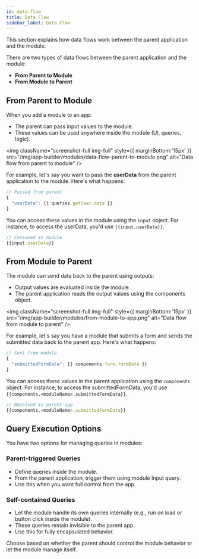 ```yaml
---
id: data-flow
title: Data Flow
sidebar_label: Data Flow
---
```


This section explains how data flows work between the parent application and the module.

There are two types of data flows between the parent application and the module:
- **From Parent to Module**
- **From Module to Parent**

## From Parent to Module

When you add a module to an app:
- The parent can pass input values to the module.
- These values can be used anywhere inside the module (UI, queries, logic).

<img className="screenshot-full img-full" style={{ marginBottom:'15px' }} src="/img/app-builder/modules/data-flow-parent-to-module.png" alt="Data flow from parent to module" />

For example, let's say you want to pass the **userData** from the parent application to the module. Here's what happens:

```js
// Passed from parent
{
  "userData": {{ queries.getUser.data }}
}
```
You can access these values in the module using the `input` object. For instance, to access the userData, you'd use `{{input.userData}}`.

```js
// Consumed in module
{{input.userData}}
```

## From Module to Parent

The module can send data back to the parent using outputs:
- Output values are evaluated inside the module.
- The parent application reads the output values using the components object.

<img className="screenshot-full img-full" style={{ marginBottom:'15px' }} src="/img/app-builder/modules/from-module-to-app.png" alt="Data flow from module to parent" />

For example, let's say you have a module that submits a form and sends the submitted data back to the parent app. Here's what happens:

```js
// Sent from module
{
  "submittedFormData": {{ components.form.formData }}
}
```

You can access these values in the parent application using the `components` object. For instance, to access the submittedFormData, you'd use `{{components.<moduleName>.submittedFormData}}`.

```js
// Received in parent app
{{components.<moduleName>.submittedFormData}}
```

## Query Execution Options

You have two options for managing queries in modules:

### Parent-triggered Queries
- Define queries inside the module.
- From the parent application, trigger them using module Input query.
- Use this when you want full control from the app.

<!-- For example, if you're building a form module where the parent wants to trigger submission, define the query inside the module and use the module input query option. -->

### Self-contained Queries
- Let the module handle its own queries internally (e.g., run on load or button click inside the module).
- These queries remain invisible to the parent app.
- Use this for fully encapsulated behavior.

<!-- For example, if you're building a chart module that fetches data automatically upon loading, define the query inside the module and make it self-executing. -->

Choose based on whether the parent should control the module behavior or let the module manage itself.

